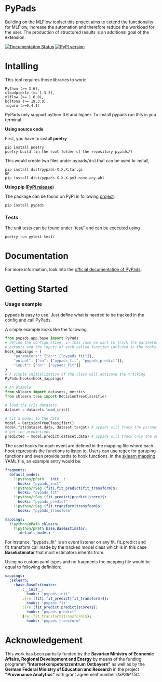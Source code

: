 # PyPads
Building on the [MLFlow](https://github.com/mlflow/mlflow/) toolset this project aims to extend the functionality for MLFlow, increase the automation and therefore reduce the workload for the user. The production of structured results is an additional goal of the extension.

[![Documentation Status](https://readthedocs.org/projects/pypads/badge/?version=latest)](https://pypads.readthedocs.io/en/latest/?badge=latest)
[![PyPI version](https://badge.fury.io/py/pypads.svg)](https://badge.fury.io/py/pypads)  

<!--- ![Build status](https://gitlab.padim.fim.uni-passau.de/RP-17-PaDReP/ontopads/badges/master/pipeline.svg) --->

# Intalling
This tool requires those libraries to work:

    Python (>= 3.6),
    cloudpickle (>= 1.3.3),
    mlflow (>= 1.6.0),
    boltons (>= 19.3.0),
    loguru (>=0.4.1)
    
PyPads only support python 3.6 and higher. To install pypads run this in you terminal

**Using source code**

First, you have to install **poetry** 

    pip install poetry
    poetry build (in the root folder of the repository pypads/)

This would create two files under pypads/dist that can be used to install,

    pip install dist/pypads-X.X.X.tar.gz
    OR
    pip install dist/pypads-X.X.X-py3-none-any.whl
    
 
**Using pip ([PyPi release](https://pypi.org/project/pypads/))**

The package can be found on PyPi in following [project](https://pypi.org/project/pypads/).

    pip install pypads

### Tests
The unit tests can be found under 'test/' and can be executed using

    poetry run pytest test/

# Documentation

For more information, look into the [official documentation of PyPads](https://pypads.readthedocs.io/en/latest/).

# Getting Started
         
### Usage example
pypads is easy to use. Just define what is needed to be tracked in the config and call PyPads.

A simple example looks like the following,
```python
from pypads.app.base import PyPads
# define the configuration, in this case we want to track the parameters, 
# outputs and the inputs of each called function included in the hooks (pypads_fit, pypads_predict)
hook_mappings = {
    "parameters": {"on": ["pypads_fit"]},
    "output": {"on": ["pypads_fit", "pypads_predict"]},
    "input": {"on": ["pypads_fit"]}
}
# A simple initialization of the class will activate the tracking
PyPads(hooks=hook_mappings)

# An example
from sklearn import datasets, metrics
from sklearn.tree import DecisionTreeClassifier

# load the iris datasets
dataset = datasets.load_iris()

# fit a model to the data
model = DecisionTreeClassifier()
model.fit(dataset.data, dataset.target) # pypads will track the parameters, output, and input of the model fit function.
# get the predictions
predicted = model.predict(dataset.data) # pypads will track only the output of the model predict function.
```
        
        
The used hooks for each event are defined in the mapping file where each hook represents the functions to listen to.
Users can use regex for goruping functions and even provide paths to hook functions.
In the [sklearn mapping](pypads/bindings/resources/mapping/sklearn_0_19_1.yml) YAML file, an example entry would be:
```yaml
fragments:
  default_model:
    !!python/pPath __init__:
      hooks: "pypads_init"
    !!python/rSeg (fit|.fit_predict|fit_transform)$:
      hooks: "pypads_fit"
    !!python/rSeg (fit_predict|predict|score)$:
      hooks: "pypads_predict"
    !!python/rSeg (fit_transform|transform)$:
      hooks: "pypads_transform"

mappings:
  !!python/pPath sklearn:
    !!python/pPath base.BaseEstimator:
      ;default_model: ~
```
For instance, "pypads_fit" is an event listener on any fit, fit_predict and fit_transform call made by the tracked model class which is in this case **BaseEstimator** that most estimators inherits from.

Using no custom yaml types and no fragments the mapping file would be equal to following definition:
```yaml
mappings:
  :sklearn:
    :base.BaseEstimator:
        :__init__:
          hooks: "pypads_init"
        :{re:(fit|.fit_predict|fit_transform)$}:
          hooks: "pypads_fit"
        :{re:(fit_predict|predict|score)$}:
          hooks: "pypads_predict"
        {re:(fit_transform|transform)$}:
          hooks: "pypads_transform"
```

# Acknowledgement
This work has been partially funded by the **Bavarian Ministry of Economic Affairs, Regional Development and Energy** by means of the funding programm **"Internetkompetenzzentrum Ostbayern"** as well as by the **German Federal Ministry of Education and Research** in the project **"Provenance Analytics"** with grant agreement number *03PSIPT5C*.
